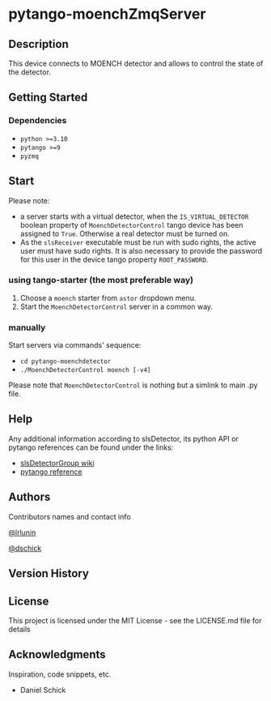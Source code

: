 # pytango-moenchZmqServer

## Description

This device connects to MOENCH detector and allows to control the state of the detector.

## Getting Started

### Dependencies
* `python >=3.10`
* `pytango >=9`
* `pyzmq`

## Start
Please note:
* a server starts with a virtual detector, when the `IS_VIRTUAL_DETECTOR` boolean property of `MoenchDetectorControl` tango device has been assigned to `True`. Otherwise a real detector must be turned on.
* As the `slsReceiver` executable must be run with sudo rights, the active user must have sudo rights. It is also necessary to provide the password for this user in the device tango property `ROOT_PASSWORD`. 

### using tango-starter (the most preferable way)
1. Choose a `moench` starter from `astor` dropdown menu.
2. Start the `MoenchDetectorControl` server in a common way.

### manually
Start servers via commands' sequence:
* `cd pytango-moenchdetector`
* `./MoenchDetectorControl moench [-v4]`
  
Please note that `MoenchDetectorControl` is nothing but a simlink to main .py file. 

## Help

Any additional information according to slsDetector, its python API or pytango references can be found under the links:

* [slsDetectorGroup wiki](https://slsdetectorgroup.github.io/devdoc/pydetector.html)
* [pytango reference](https://pytango.readthedocs.io/en/stable/)

## Authors

Contributors names and contact info

[@lrlunin](https://github.com/lrlunin)

[@dschick](https://github.com/dschick)
## Version History


## License

This project is licensed under the MIT License - see the LICENSE.md file for details

## Acknowledgments

Inspiration, code snippets, etc.
* Daniel Schick
